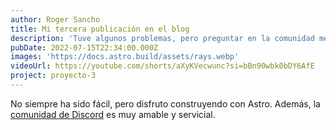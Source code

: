```yaml
---
author: Roger Sancho
title: Mi tercera publicación en el blog
description: 'Tuve algunos problemas, pero preguntar en la comunidad me ayudó mucho.'
pubDate: 2022-07-15T22:34:00.000Z
images: 'https://docs.astro.build/assets/rays.webp'
videoUrl: https://youtube.com/shorts/aXyKVecwunc?si=bBn90wbk0bDY6AfE
project: proyecto-3
---
```


No siempre ha sido fácil, pero disfruto construyendo con Astro. Además, la [comunidad de Discord](https://astro.build/chat) es muy amable y servicial.
